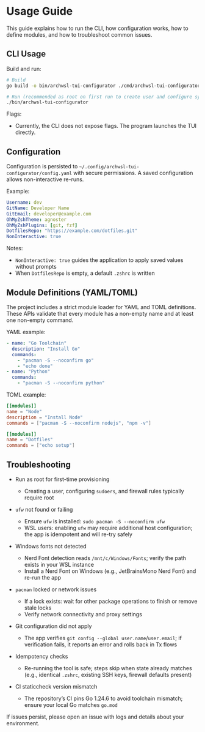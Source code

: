 # Usage Guide

This guide explains how to run the CLI, how configuration works, how to define modules, and how to troubleshoot common issues.

## CLI Usage

Build and run:

```bash
# Build
go build -o bin/archwsl-tui-configurator ./cmd/archwsl-tui-configurator

# Run (recommended as root on first run to create user and configure system)
./bin/archwsl-tui-configurator
```

Flags:

- Currently, the CLI does not expose flags. The program launches the TUI directly.

## Configuration

Configuration is persisted to `~/.config/archwsl-tui-configurator/config.yaml` with secure permissions. A saved configuration allows non-interactive re-runs.

Example:

```yaml
Username: dev
GitName: Developer Name
GitEmail: developer@example.com
OhMyZshTheme: agnoster
OhMyZshPlugins: [git, fzf]
DotfilesRepo: "https://example.com/dotfiles.git"
NonInteractive: true
```

Notes:

- `NonInteractive: true` guides the application to apply saved values without prompts
- When `DotfilesRepo` is empty, a default `.zshrc` is written

## Module Definitions (YAML/TOML)

The project includes a strict module loader for YAML and TOML definitions. These APIs validate that every module has a non-empty name and at least one non-empty command.

YAML example:

```yaml
- name: "Go Toolchain"
  description: "Install Go"
  commands:
    - "pacman -S --noconfirm go"
    - "echo done"
- name: "Python"
  commands:
    - "pacman -S --noconfirm python"
```

TOML example:

```toml
[[modules]]
name = "Node"
description = "Install Node"
commands = ["pacman -S --noconfirm nodejs", "npm -v"]

[[modules]]
name = "Dotfiles"
commands = ["echo setup"]
```

## Troubleshooting

- Run as root for first-time provisioning
  - Creating a user, configuring `sudoers`, and firewall rules typically require root

- `ufw` not found or failing
  - Ensure `ufw` is installed: `sudo pacman -S --noconfirm ufw`
  - WSL users: enabling `ufw` may require additional host configuration; the app is idempotent and will re-try safely

- Windows fonts not detected
  - Nerd Font detection reads `/mnt/c/Windows/Fonts`; verify the path exists in your WSL instance
  - Install a Nerd Font on Windows (e.g., JetBrainsMono Nerd Font) and re-run the app

- `pacman` locked or network issues
  - If a lock exists: wait for other package operations to finish or remove stale locks
  - Verify network connectivity and proxy settings

- Git configuration did not apply
  - The app verifies `git config --global user.name`/`user.email`; if verification fails, it reports an error and rolls back in Tx flows

- Idempotency checks
  - Re-running the tool is safe; steps skip when state already matches (e.g., identical `.zshrc`, existing SSH keys, firewall defaults present)

- CI staticcheck version mismatch
  - The repository’s CI pins Go 1.24.6 to avoid toolchain mismatch; ensure your local Go matches `go.mod`

If issues persist, please open an issue with logs and details about your environment.
